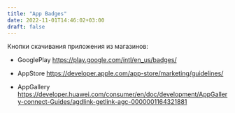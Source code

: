 ```yaml
---
title: "App Badges"
date: 2022-11-01T14:46:02+03:00
draft: false
---
```


Кнопки скачивания приложения из магазинов:

* GooglePlay
https://play.google.com/intl/en_us/badges/

* AppStore
https://developer.apple.com/app-store/marketing/guidelines/

* AppGallery
https://developer.huawei.com/consumer/en/doc/development/AppGallery-connect-Guides/agdlink-getlink-agc-0000001164321881